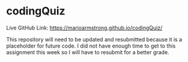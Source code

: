 # codingQuiz

Live GitHub Link: https://marioarmstrong.github.io/codingQuiz/

This repository will need to be updated and resubmitted because it is a placeholder for future code. I did not have enough time to get to this assignment this
week so I will have to resubmit for a better grade.
